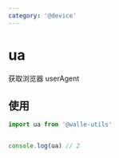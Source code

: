 ```yaml
---
category: '@device'
---
```


# ua

获取浏览器 userAgent


## 使用

```ts
import ua from '@walle-utils'


console.log(ua) // 2
```

